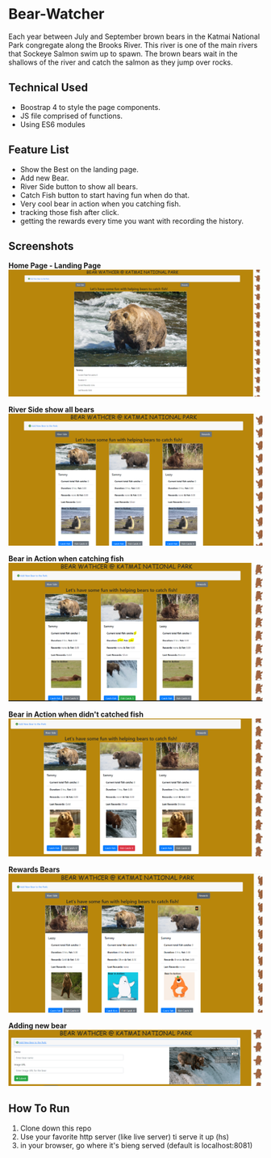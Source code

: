 # Bear-Watcher

 Each year between July and September brown bears in the Katmai National Park congregate along the Brooks River. This river is one of the main rivers that Sockeye Salmon swim up to spawn. The brown bears wait in the shallows of the river and catch the salmon as they jump over rocks.

## Technical Used

* Boostrap 4 to style the page components.
* JS file comprised of functions.
* Using ES6 modules

## Feature List
* Show the Best on the landing page.
* Add new Bear.
* River Side button to show all bears.
* Catch Fish button to start having fun when do that.
* Very cool bear in action when you catching fish.
* tracking those fish after click.
* getting the rewards every time you want with recording the history.

## Screenshots

**Home Page - Landing Page**
![Home Page](./screenshots/homepage.png)

**River Side show all bears**
![River Side](./screenshots/riverside1.PNG)

**Bear in Action when catching fish**
![Bear in Action1](./screenshots/riverside2.PNG)

**Bear in Action when didn't catched fish**
![Bear in Action2](./screenshots/riverside3.PNG)

**Rewards Bears**
![Rewards Bears](./screenshots/rewardsbear.PNG)

**Adding new bear**
![Add New Bear](./screenshots/addnew.PNG)

## How To Run

1. Clone down this repo
2. Use your favorite http server (like live server) ti serve it up (hs)
3. in your browser, go where it's bieng served (default is localhost:8081)
